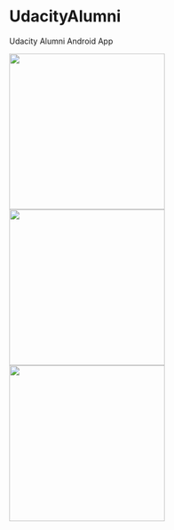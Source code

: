 # UdacityAlumni
Udacity Alumni Android App

<img src="https://github.com/BenGoBlue05/UdacityAlumni/blob/master/mockups/main_act.png" width="280">
<img src="https://github.com/BenGoBlue05/UdacityAlumni/blob/master/mockups/navview.png" width="280">
<img src="https://github.com/BenGoBlue05/UdacityAlumni/blob/master/mockups/article_detail_activity.png" width="280">




